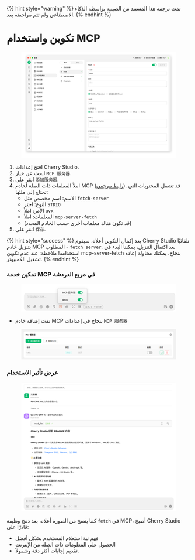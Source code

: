 
{% hint style="warning" %}
تمت ترجمة هذا المستند من الصينية بواسطة الذكاء الاصطناعي ولم تتم مراجعته بعد.
{% endhint %}

# تكوين واستخدام MCP

<figure><img src="../../.gitbook/assets/image (8).png" alt=""><figcaption></figcaption></figure>

1.  افتح إعدادات Cherry Studio.
2.  ابحث عن خيار `MCP 服务器`.
3.  انقر على `添加服务器`.
4.  املأ المعلمات ذات الصلة لخادم MCP ([رابط مرجعي](https://github.com/modelcontextprotocol/servers/tree/main/src/fetch)). قد تشمل المحتويات التي تحتاج إلى ملئها:
    *   الاسم: اسم مخصص مثل `fetch-server`
    *   النوع: اختر `STDIO`
    *   الأمر: املأ `uvx`
    *   المعلمات: املأ `mcp-server-fetch`
    *   (قد تكون هناك معلمات أخرى حسب الخادم المحدد)
5.  انقر على `保存`.

{% hint style="success" %}
بعد إكمال التكوين أعلاه، سيقوم Cherry Studio تلقائيًا بتنزيل خادم MCP المطلوب - `fetch server`. بعد اكتمال التنزيل، يمكننا البدء في استخدامه! ملاحظة: عند عدم تكوين mcp-server-fetch بنجاح، يمكنك محاولة إعادة تشغيل الكمبيوتر.
{% endhint %}

### تمكين خدمة MCP في مربع الدردشة

<figure><img src="../../.gitbook/assets/MCP-输入框按钮示例.png" alt=""><figcaption></figcaption></figure>

*   تمت إضافة خادم MCP بنجاح في إعدادات `MCP 服务器`

<figure><img src="../../.gitbook/assets/MCP服务器示例.png" alt=""><figcaption></figcaption></figure>

### **عرض تأثير الاستخدام**

<figure><img src="../../.gitbook/assets/image (1) (1).png" alt=""><figcaption></figcaption></figure>

كما يتضح من الصورة أعلاه، بعد دمج وظيفة `fetch` في MCP، أصبح Cherry Studio قادرًا على:
- فهم نية استعلام المستخدم بشكل أفضل
- الحصول على المعلومات ذات الصلة من الإنترنت
- تقديم إجابات أكثر دقة وشمولاً.